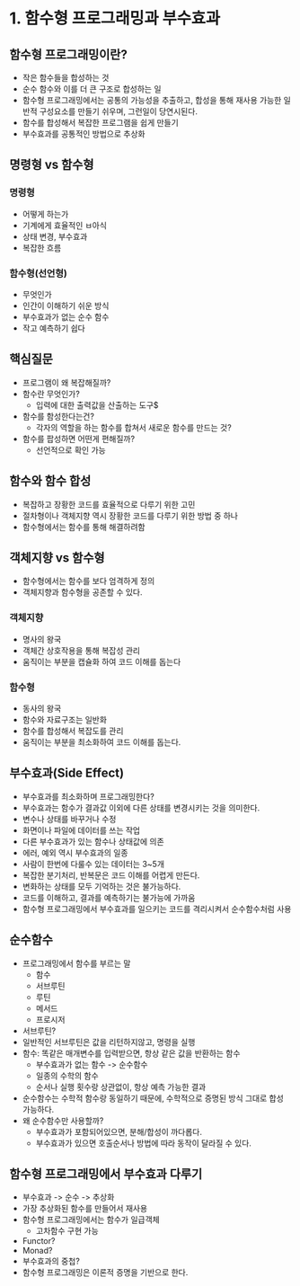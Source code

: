 # 1. 함수형 프로그래밍과 부수효과

## 함수형 프로그래밍이란?

- 작은 함수들을 합성하는 것
- 순수 함수와 이를 더 큰 구조로 합성하는 일
- 함수형 프로그래밍에서는 공통의 가능성을 추출하고, 합성을 통해 재사용 가능한 일반적 구성요소를 만들기 쉬우며, 그런일이 당연시된다.
- 함수를 합성해서 복잡한 프로그램을 쉽게 만들기
- 부수효과를 공통적인 방법으로 추상화

## 명령형 vs 함수형

### 명령형

- 어떻게 하는가
- 기계에게 효율적인 ㅂ아식
- 상태 변경, 부수효과
- 복잡한 흐름

### 함수형(선언형)

- 무엇인가
- 인간이 이해하기 쉬운 방식
- 부수효과가 없는 순수 함수
- 작고 예측하기 쉽다


## 핵심질문

- 프로그램이 왜 복잡해질까?
- 함수란 무엇인가?
  - 입력에 대한 출력값을 산출하는 도구$
- 함수를 함성한다는건?
  - 각자의 역할을 하는 함수를 합쳐서 새로운 함수를 만드는 것?
- 함수를 팝성하면 어떤게 편해질까?
  - 선언적으로 확인 가능 

## 함수와 함수 합성

- 복잡하고 장황한 코드를 효율적으로 다루기 위한 고민
- 절차형이나 객체지향 역시 장황한 코드를 다루기 위한 방법 중 하나
- 함수형에서는 함수를 통해 해결하려함

## 객체지향 vs 함수형

- 함수형에서는 함수를 보다 엄격하게 정의
- 객체지향과 함수형을 공존할 수 있다.

### 객체지향

- 명사의 왕국
- 객체간 상호작용을 통해 복잡성 관리
- 움직이는 부분을 캡슐화 하여 코드 이해를 돕는다

### 함수형

- 동사의 왕국
- 함수와 자료구조는 일반화
- 함수를 합성해서 복잡도를 관리
- 움직이는 부분을 최소화하여 코드 이해를 돕는다.

## 부수효과(Side Effect)

- 부수효과를 최소화하며 프로그래밍한다?
- 부수효과는 함수가 결과값 이외에 다른 상태를 변경시키는 것을 의미한다.
- 변수나 상태를 바꾸거나 수정
- 화면이나 파일에 데이터를 쓰는 작업
- 다른 부수효과가 있는 함수나 상태값에 의존
- 에러, 예외 역시 부수효과의 일종
- 사람이 한번에 다룰수 있는 데이터는 3~5개
- 복잡한 분기처리, 반복문은 코드 이해를 어렵게 만든다.
- 변화하는 상태를 모두 기억하는 것은 불가능하다.
- 코드를 이해하고, 결과를 예측하기는 불가능에 가까움
- 함수형 프로그래밍에서 부수효과를 일으키는 코드를 격리시켜서 순수함수처럼 사용

## 순수함수

- 프로그래밍에서 함수를 부르는 말
  - 함수
  - 서브루틴
  - 루틴
  - 메서드
  - 프로시저
- 서브루틴?
 - 일반적인 서브루틴은 값을 리턴하지않고, 명령을 실행
- 함수: 똑같은 매개변수를 입력받으면, 항상 같은 값을 반환하는 함수
  - 부수효과가 없는 함수 -> 순수함수
  - 일종의 수학의 함수
  - 순서나 실행 횟수랑 상관없이, 항상 예측 가능한 결과
- 순수함수는 수학적 함수랑 동일하기 때문에, 수학적으로 증명된 방식 그대로 합성 가능하다.
- 왜 순수함수만 사용할까?
  - 부수효과가 포함되어있으면, 분해/합성이 까다롭다.
  - 부수효과가 있으면 호출순서나 방법에 따라 동작이 달라질 수 있다.

## 함수형 프로그래밍에서 부수효과 다루기

- 부수효과 -> 순수 -> 추상화
- 가장 추상화된 함수를 만들어서 재사용
- 함수형 프로그래밍에서는 함수가 일급객체
  - 고차함수 구현 가능
- Functor?
- Monad?
- 부수효과의 중첩?
- 함수형 프로그래밍은 이론적 증명을 기반으로 한다.
  